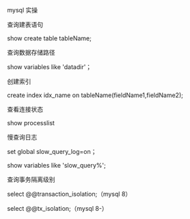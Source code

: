 mysql  实操



查询建表语句

show create table tableName;



查询数据存储路径

show variables like 'datadir'；



创建索引

create  index idx_name on tableName(fieldName1,fieldName2);



查看连接状态

show processlist



慢查询日志

set global slow_query_log=on；

show variables like 'slow_query%';



查询事务隔离级别

select @@transaction_isolation;（mysql 8）

select @@tx_isolation;（mysql 8-）
